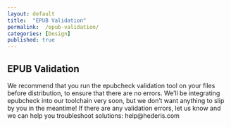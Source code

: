 ```yaml
---
layout: default
title:  "EPUB Validation"
permalink:  /epub-validation/
categories: [Design]
published: true
---
```


<section data-type="chapter" class="hsecchapter" data-hederis-type="hsecchapter" id="epub-validation" data-pi-attrs="id: epub-validation" role="doc-chapter"><h1 data-hederis-type="hblkchaptitle" class="hblkchaptitle" id="pZFpqbe68">EPUB Validation</h1>
    <p class="hblkp" data-hederis-type="hblkp" id="pzp5Td5Sy">We recommend that you run the epubcheck validation tool on your files before distribution, to ensure that there are no errors. We&#8217;ll be integrating epubcheck into our toolchain very soon, but we don&#8217;t want anything to slip by you in the meantime! If there are any validation errors, let us know and we can help you troubleshoot solutions: help@hederis.com</p>
    </section>
    